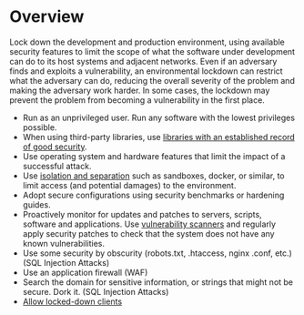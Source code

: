 # Overview

Lock down the development and production environment, using available security features to limit the scope of what the software under development can do to its host systems and adjacent networks. Even if an adversary finds and exploits a vulnerability, an environmental lockdown can restrict what the adversary can do, reducing the overall severity of the problem and making the adversary work harder. In some cases, the lockdown may prevent the problem from becoming a vulnerability in the first place.

* Run as an unprivileged user. Run any software with the lowest privileges possible.
* When using third-party libraries, use [libraries with an established record of good security](../libraries/README.md).
* Use operating system and hardware features that limit the impact of a successful attack. 
* Use [isolation and separation](containers.md) such as sandboxes, docker, or similar, to limit access (and potential damages) to the environment. 
* Adopt secure configurations using security benchmarks or hardening guides.
* Proactively monitor for updates and patches to servers, scripts, software and applications. Use [vulnerability scanners](../testing/README.md) and regularly apply security patches to check that the system does not have any known vulnerabilities. 
* Use some security by obscurity (robots.txt, .htaccess, nginx .conf, etc.) (SQL Injection Attacks)
* Use an application firewall (WAF)
* Search the domain for sensitive information, or strings that might not be secure. Dork it. (SQL Injection Attacks)
* [Allow locked-down clients](end-users.md)

